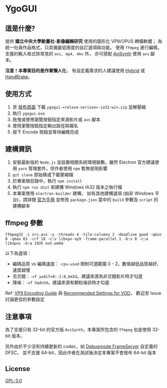# YgoGUI

## 這是什麼?
提供 **國立中央大學動畫社-影像編輯研究** 使用的圖形化 VP9/OPUS 轉檔軟體；
為統一社員作品格式，只具備最低限度的自訂選項與功能。
使用 `ffmpeg` 進行編碼，
支援的輸入格式除常見的 `avi, mp4, mkv` 外，
亦可搭配 [AviSynth](http://avisynth.nl/index.php/Main_Page) 使用 `avs` 腳本。


**注意！本專案目的是作業懶人化**，
有自定義需求的人建議使用 [Hybrid](http://www.selur.de/)
或 [HandBrake](https://handbrake.fr/)。


## 使用方式


1. 至 [發布頁面](https://github.com/ytingyeu/ygogui/releases)
   下載 `ygogui-<relase-verison>-ia32-win.zip` 並解壓縮
2. 執行 `ygogui.exe`
3. 拖曳或使用瀏覽按鈕指定來源影片或 `avs` 腳本
4. 使用瀏覽按鈕指定輸出路徑與檔名
5. 按下 Encode 按鈕並等待編碼完成

## 建構資訊
1. 安裝最新版的 `Node.js` 並設置相關系統環境變數。雖然 Electron 官方建議使用 `yarn` 管理套件，但作者使用 `npm` 暫無發現影響
2. `git clone` 原始碼或下載壓縮檔
3. 於專案根目錄中，執行 `npm install`
4. 執行 `npm run dist` 來建構 Windows IA32 版本之執行檔
5. 本專案使用 `electron-builder` 建構，
   如有其他建構選項 (如非 Windows 平台)，請詳閱 [官方手冊](https://www.electron.build/configuration/configuration)
   並修改 `package.json` 當中的 `build` 參數及 `script` 的建構腳本



## ffmpeg 參數
```
ffmpeg32 -i src.avs -y -threads 4 -tile-columns 2 -deadline good -qmin 0 -qmax 63 -crf 18 -c:v libvpx-vp9 -frame-parallel 1 -b:v 0 -c:a libopus -b:a 192k out.webm
```

以下為選項：
* 編碼品質 vs 編碼速度：`-cpu-used` 限制可選範圍 0 - 2。數值越低品質越好、速度越慢
* 去交錯：`-vf yadif=0:-1:0,bm3d`。建議來源為非交錯影片時才勾選
* 降噪：`-vf hqdn3d`。建議來源有顆粒噪訊時才勾選


Ref: [VP9 Encoding Guide](http://wiki.webmproject.org/ffmpeg/vp9-encoding-guide) 與
[Recommended Settings for VOD](https://developers.google.com/media/vp9/settings/vod/)，
歡迎至 Issue 討論更佳的參數設定


## 注意事項
為了支援只有 32-bit 的官方版 `AviSynth`，本專案所包含的 `ffmpeg` 也是使用 32-bit 版本。

另外由於不少沒有持續更新的 codec，如 [Debugmode FrameServer](http://www.debugmode.com/frameserver/) 自定義的 DFSC，
並不支援 64-bit，因此作者在測試後決定本專案不會發布 64-bit 版本


## License
[GPL-3.0](LICENSE.md)


